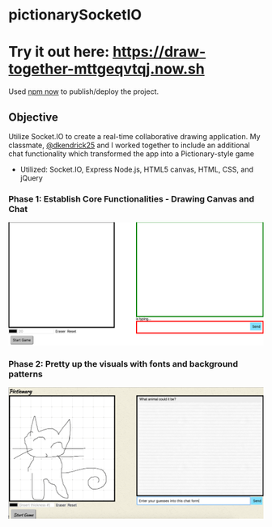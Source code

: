 # pictionarySocketIO

# Try it out here: <https://draw-together-mttgeqvtqj.now.sh>
Used [npm now](https://www.npmjs.com/package/now) to publish/deploy the project.


## Objective
Utilize Socket.IO to create a real-time collaborative drawing application. My classmate, [@dkendrick25](https://github.com/dkendrick25) and I worked together to include an additional chat functionality which transformed the app into a Pictionary-style game
* Utilized: Socket.IO, Express Node.js, HTML5 canvas, HTML, CSS, and jQuery

### Phase 1: Establish Core Functionalities - Drawing Canvas and Chat
![screenshot](screenshot1.png)


### Phase 2: Pretty up the visuals with fonts and background patterns
![screenshot](screenshot2.png)
